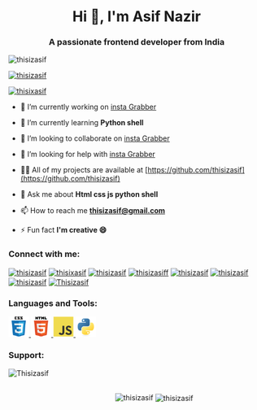 <h1 align="center">Hi 👋, I'm Asif Nazir</h1>
<h3 align="center">A passionate frontend developer from India</h3>

<p align="left"> <img src="https://komarev.com/ghpvc/?username=thisizasif&label=Profile%20views&color=0e75b6&style=flat" alt="thisizasif" /> </p>

<p align="left"> <a href="https://github.com/ryo-ma/github-profile-trophy"><img src="https://github-profile-trophy.vercel.app/?username=thisizasif" alt="thisizasif" /></a> </p>

<p align="left"> <a href="https://twitter.com/thisixasif" target="blank"><img src="https://img.shields.io/twitter/follow/thisixasif?logo=twitter&style=for-the-badge" alt="thisixasif" /></a> </p>

- 🔭 I’m currently working on [insta Grabber](https://github.com/thisizasif/instaGrabber)

- 🌱 I’m currently learning **Python shell**

- 👯 I’m looking to collaborate on [insta Grabber](https://github.com/thisizasif/instaGrabber)

- 🤝 I’m looking for help with [insta Grabber](https://github.com/thisizasif/instaGrabber)

- 👨‍💻 All of my projects are available at [https://github.com/thisizasif](https://github.com/thisizasif)

- 💬 Ask me about **Html css js python shell**

- 📫 How to reach me **thisizasif@gmail.com**

- ⚡ Fun fact **I'm creative 😄**

<h3 align="left">Connect with me:</h3>
<p align="left">
<a href="https://codepen.io/thisizasif" target="blank"><img align="center" src="https://raw.githubusercontent.com/rahuldkjain/github-profile-readme-generator/master/src/images/icons/Social/codepen.svg" alt="thisizasif" height="30" width="40" /></a>
<a href="https://twitter.com/thisixasif" target="blank"><img align="center" src="https://raw.githubusercontent.com/rahuldkjain/github-profile-readme-generator/master/src/images/icons/Social/twitter.svg" alt="thisixasif" height="30" width="40" /></a>
<a href="https://linkedin.com/in/thisizasif" target="blank"><img align="center" src="https://raw.githubusercontent.com/rahuldkjain/github-profile-readme-generator/master/src/images/icons/Social/linked-in-alt.svg" alt="thisizasif" height="30" width="40" /></a>
<a href="https://fb.com/thisizasiff" target="blank"><img align="center" src="https://raw.githubusercontent.com/rahuldkjain/github-profile-readme-generator/master/src/images/icons/Social/facebook.svg" alt="thisizasiff" height="30" width="40" /></a>
<a href="https://instagram.com/thisizasif" target="blank"><img align="center" src="https://raw.githubusercontent.com/rahuldkjain/github-profile-readme-generator/master/src/images/icons/Social/instagram.svg" alt="thisizasif" height="30" width="40" /></a>
<a href="https://www.youtube.com/c/thisizasif" target="blank"><img align="center" src="https://raw.githubusercontent.com/rahuldkjain/github-profile-readme-generator/master/src/images/icons/Social/youtube.svg" alt="thisizasif" height="30" width="40" /></a>
<a href="https://auth.geeksforgeeks.org/user/thisizasif" target="blank"><img align="center" src="https://raw.githubusercontent.com/rahuldkjain/github-profile-readme-generator/master/src/images/icons/Social/geeks-for-geeks.svg" alt="thisizasif" height="30" width="40" /></a>
<a href="https://discord.gg/Thisizasif" target="blank"><img align="center" src="https://raw.githubusercontent.com/rahuldkjain/github-profile-readme-generator/master/src/images/icons/Social/discord.svg" alt="Thisizasif" height="30" width="40" /></a>
</p>

<h3 align="left">Languages and Tools:</h3>
<p align="left"> <a href="https://www.w3schools.com/css/" target="_blank" rel="noreferrer"> <img src="https://raw.githubusercontent.com/devicons/devicon/master/icons/css3/css3-original-wordmark.svg" alt="css3" width="40" height="40"/> </a> <a href="https://www.w3.org/html/" target="_blank" rel="noreferrer"> <img src="https://raw.githubusercontent.com/devicons/devicon/master/icons/html5/html5-original-wordmark.svg" alt="html5" width="40" height="40"/> </a> <a href="https://developer.mozilla.org/en-US/docs/Web/JavaScript" target="_blank" rel="noreferrer"> <img src="https://raw.githubusercontent.com/devicons/devicon/master/icons/javascript/javascript-original.svg" alt="javascript" width="40" height="40"/> </a> <a href="https://www.python.org" target="_blank" rel="noreferrer"> <img src="https://raw.githubusercontent.com/devicons/devicon/master/icons/python/python-original.svg" alt="python" width="40" height="40"/> </a> </p>

<h3 align="left">Support:</h3>
<p><a href="https://www.buymeacoffee.com/Thisizasif"> <img align="left" src="https://cdn.buymeacoffee.com/buttons/v2/default-yellow.png" height="50" width="210" alt="Thisizasif" /></a></p><br><br>

<p><img align="left" src="https://github-readme-stats.vercel.app/api/top-langs?username=thisizasif&show_icons=true&locale=en&layout=compact" alt="thisizasif" /></p>

<p>&nbsp;<img align="center" src="https://github-readme-stats.vercel.app/api?username=thisizasif&show_icons=true&locale=en" alt="thisizasif" /></p>
